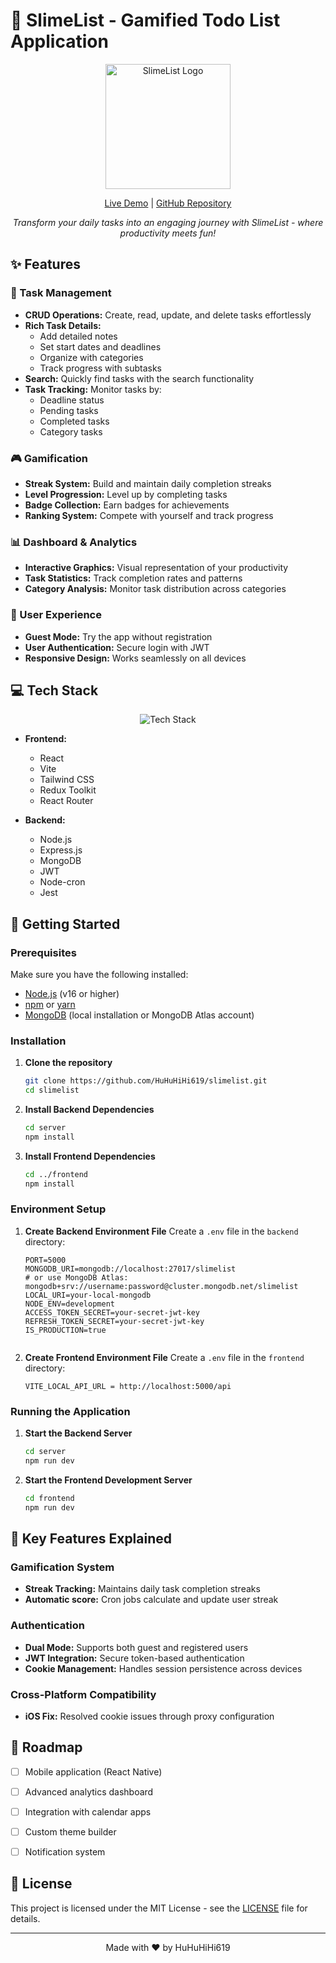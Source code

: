 # 🧪 SlimeList - Gamified Todo List Application
<div align="center">
  <img src="https://slimelist.netlify.app/images/Logo-slime.png" width="200" alt="SlimeList Logo">
  
  [Live Demo](https://slimelist.netlify.app/) | [GitHub Repository](https://github.com/HuHuHiHi619/slimelist)

  *Transform your daily tasks into an engaging journey with SlimeList - where productivity meets fun!*
</div>

## ✨ Features

### 📝 Task Management
- **CRUD Operations:** Create, read, update, and delete tasks effortlessly
- **Rich Task Details:** 
  - Add detailed notes
  - Set start dates and deadlines
  - Organize with categories
  - Track progress with subtasks
- **Search:** Quickly find tasks with the search functionality
- **Task Tracking:** Monitor tasks by:
  - Deadline status
  - Pending tasks
  - Completed tasks
  - Category tasks

### 🎮 Gamification
- **Streak System:** Build and maintain daily completion streaks
- **Level Progression:** Level up by completing tasks
- **Badge Collection:** Earn badges for achievements
- **Ranking System:** Compete with yourself and track progress

### 📊 Dashboard & Analytics
- **Interactive Graphics:** Visual representation of your productivity
- **Task Statistics:** Track completion rates and patterns
- **Category Analysis:** Monitor task distribution across categories

### 👤 User Experience
- **Guest Mode:** Try the app without registration
- **User Authentication:** Secure login with JWT
- **Responsive Design:** Works seamlessly on all devices

## 💻 Tech Stack
<div align="center">
  <img src="https://go-skill-icons.vercel.app/api/icons?i=react,express,vite,mongodb,tailwind,nodejs" alt="Tech Stack">
</div>

- **Frontend:**
  - React
  - Vite 
  - Tailwind CSS 
  - Redux Toolkit 
  - React Router 

- **Backend:**
  - Node.js 
  - Express.js 
  - MongoDB 
  - JWT 
  - Node-cron 
  - Jest 

## 🚀 Getting Started

### Prerequisites
Make sure you have the following installed:
- [Node.js](https://nodejs.org/) (v16 or higher)
- [npm](https://www.npmjs.com/) or [yarn](https://yarnpkg.com/)
- [MongoDB](https://www.mongodb.com/) (local installation or MongoDB Atlas account)

### Installation

1. **Clone the repository**
   ```bash
   git clone https://github.com/HuHuHiHi619/slimelist.git
   cd slimelist
   ```

2. **Install Backend Dependencies**
   ```bash
   cd server
   npm install
   ```

3. **Install Frontend Dependencies**
   ```bash
   cd ../frontend
   npm install
   ```

### Environment Setup

1. **Create Backend Environment File**
   Create a `.env` file in the `backend` directory:
   ```env
   PORT=5000
   MONGODB_URI=mongodb://localhost:27017/slimelist
   # or use MongoDB Atlas: mongodb+srv://username:password@cluster.mongodb.net/slimelist
   LOCAL_URI=your-local-mongodb
   NODE_ENV=development
   ACCESS_TOKEN_SECRET=your-secret-jwt-key
   REFRESH_TOKEN_SECRET=your-secret-jwt-key
   IS_PRODUCTION=true
 
   ```

2. **Create Frontend Environment File**
   Create a `.env` file in the `frontend` directory:
   ```env
   VITE_LOCAL_API_URL = http://localhost:5000/api
   ```

### Running the Application

1. **Start the Backend Server**
   ```bash
   cd server
   npm run dev
   ```

2. **Start the Frontend Development Server**
   ```bash
   cd frontend
   npm run dev
   ```
   
## 🌟 Key Features Explained

### Gamification System
- **Streak Tracking:** Maintains daily task completion streaks
- **Automatic score:** Cron jobs calculate and update user streak

### Authentication
- **Dual Mode:** Supports both guest and registered users
- **JWT Integration:** Secure token-based authentication
- **Cookie Management:** Handles session persistence across devices

### Cross-Platform Compatibility
- **iOS Fix:** Resolved cookie issues through proxy configuration

## 🌟 Roadmap
- [ ] Mobile application (React Native)
- [ ] Advanced analytics dashboard
- [ ] Integration with calendar apps
- [ ] Custom theme builder
- [ ] Notification system


## 📄 License
This project is licensed under the MIT License - see the [LICENSE](LICENSE) file for details.

---
<div align="center">
  Made with ❤️ by HuHuHiHi619
</div>
